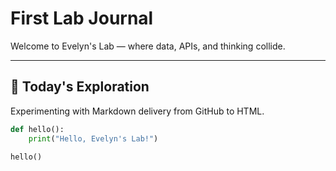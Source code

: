 # First Lab Journal

Welcome to Evelyn's Lab — where data, APIs, and thinking collide.

---

## 🧪 Today's Exploration

Experimenting with Markdown delivery from GitHub to HTML.

```python
def hello():
    print("Hello, Evelyn's Lab!")

hello()
